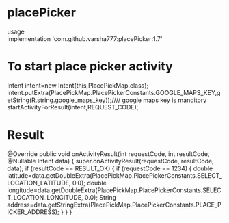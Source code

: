 # placePicker
  usage  
 implementation 'com.github.varsha777:placePicker:1.7'

# To start place picker activity

 Intent intent=new Intent(this,PlacePickMap.class);
 intent.putExtra(PlacePickMap.PlacePickerConstants.GOOGLE_MAPS_KEY,getString(R.string.google_maps_key));//// google maps key is manditory
 startActivityForResult(intent,REQUEST_CODE);

# Result

   @Override
    public void onActivityResult(int requestCode, int resultCode, @Nullable Intent data) {
        super.onActivityResult(requestCode, resultCode, data);
        if (resultCode == RESULT_OK) {
            if (requestCode == 1234) {
               double latitude=data.getDoubleExtra(PlacePickMap.PlacePickerConstants.SELECT_LOCATION_LATITUDE, 0.0);
               double longitude=data.getDoubleExtra(PlacePickMap.PlacePickerConstants.SELECT_LOCATION_LONGITUDE, 0.0);
               String address=data.getStringExtra(PlacePickMap.PlacePickerConstants.PLACE_PICKER_ADDRESS);
            }
        }
    }
    
    
